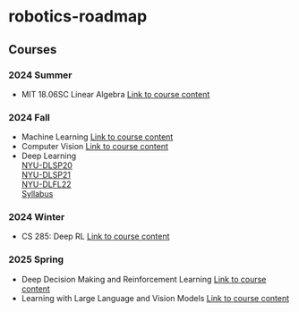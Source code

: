 # robotics-roadmap

## Courses
### 2024 Summer
- MIT 18.06SC Linear Algebra [Link to course content](https://www.youtube.com/watch?v=7UJ4CFRGd-U&list=PL221E2BBF13BECF6Chttps://www.youtube.com/watch?v=7UJ4CFRGd-U&list=PL221E2BBF13BECF6C)
### 2024 Fall
- Machine Learning [Link to course content](https://nyu-cs2565.github.io/2024-fall/#lectures)
- Computer Vision [Link to course content](https://www.sainingxie.com/cv-fall2024/) 
- Deep Learning <br>
    [NYU-DLSP20](https://github.com/Atcold/NYU-DLSP20)  
    [NYU-DLSP21](https://github.com/Atcold/NYU-DLSP21)  
    [NYU-DLFL22](https://github.com/Atcold/NYU-DLFL22)  
    [Syllabus](https://docs.google.com/document/d/1G2kFN0XG3awY_FWd6_9gjfta0oRFlIwamLwZM6bv-xk/edit?pli=1&tab=t.0)  
### 2024 Winter
- CS 285: Deep RL [Link to course content](https://www.youtube.com/playlist?list=PL_iWQOsE6TfVYGEGiAOMaOzzv41Jfm_Ps)
### 2025 Spring
- Deep Decision Making and Reinforcement Learning [Link to course content](https://nyu-robot-learning.github.io/decision-making-sp25/)
- Learning with Large Language and Vision Models [Link to course content](https://www.sainingxie.com/llvm-fall23/)